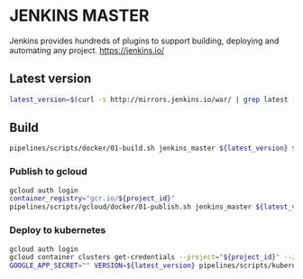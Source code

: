 # JENKINS MASTER

Jenkins provides hundreds of plugins to support building, deploying and automating any project. <https://jenkins.io/>

## Latest version

```sh
latest_version=$(curl -s http://mirrors.jenkins.io/war/ | grep latest -B 1 | head -n 1 | grep -oh -e "\d*\d\.\d\d*" | head -n 1)
```

## Build

```sh
pipelines/scripts/docker/01-build.sh jenkins_master ${latest_version} ${container_registry} $(pwd)/jenkins/master/DockerFile $(pwd)/jenkins/master
```

### Publish to gcloud

```sh
gcloud auth login
container_registry="gcr.io/${project_id}"
pipelines/scripts/gcloud/docker/01-publish.sh jenkins_master ${latest_version} ${container_registry}
```

### Deploy to kubernetes

```sh
gcloud auth login
gcloud container clusters get-credentials --project="${project_id}" --zone="${cluster_zone}" "${cluster_name}"
GOOGLE_APP_SECRET="" VERSION=${latest_version} pipelines/scripts/kubernetes/01-deploy.sh ${application_environment_variables_file_path} ${deployment_environment_variables_file_path)
```
